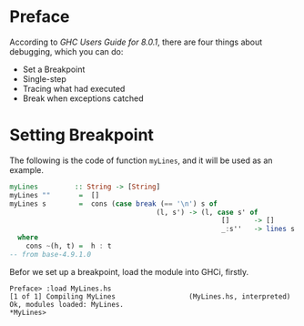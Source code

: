 
# Preface

According to *GHC Users Guide for 8.0.1*, there are four things about debugging, which you can do:

* Set a Breakpoint
* Single-step
* Tracing what had executed
* Break when exceptions catched

# Setting Breakpoint

The following is the code of function `myLines`, and it will be used as an example.

```haskell
myLines         :: String -> [String]
myLines ""       =  []
myLines s        =  cons (case break (== '\n') s of
                                    (l, s') -> (l, case s' of
                                                    []      -> []
                                                    _:s''   -> lines s''))
  where
    cons ~(h, t) =  h : t
-- from base-4.9.1.0
```

Befor we set up a breakpoint, load the module into GHCi, firstly.

```
Preface> :load MyLines.hs
[1 of 1] Compiling MyLines                  (MyLines.hs, interpreted)
Ok, modules loaded: MyLines.
*MyLines>
```